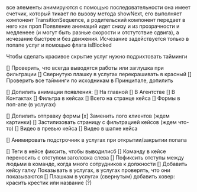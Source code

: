все элементы анимируются с помощью последовательности
она имеет счетчик, который тикает по вызову метода showNext, его выполняет компонент TransitionSequence, а родительский компонент передает в него как проп
Появление анимаций идет снизу и из прозрачности и медленеее (и могут быть разные скорости и отстутствие сдвига), а исчезание быстрее и без движения.
Исчезание задействуется только в попапе услуг и помощью флага isBlocked

Чтобы сделать красивое скрытие услуг нужно подрихтовать тайминги

[] Проверить, что всегда выводятся работы или заглушка при фильтрации
[] Свернутую плашку в услугах перекрашивать в красный
[] Проверить все тайминги по исходникам в Принципале, допилить

[] Допилить анимации появления:
[] На главной
[] В Агентстве
[] В Контактах
[] Фильтра в кейсах
[] Всего на странце кейса
[] Формы в поп-апе (в услугах)

[] Допилить отправку формы
[x] Заменить лого клиентов (ждем картинки)
[] Застилизовать страницу с фильтрацией кейсов (ждем что-то)
[] Видео в превью кейса
[] Видео в шапке кейса

[] Анимировать подстрочник в услугах при открытии/закрытии попапа

[] Теги в кейсе фиксить, чтобы выводилисб
[] Команду в кейсе переносить с отступом заголовка слева
[] Пофиксить отступы между людьми в команде, когда много сотрудников к должности
[] Добавить кейсу галку Показывать в услугах, в услугах проверять, что они показываются
[] Плашкам в услугах (свернутым) добавить ховер: красить крестик или название (?)